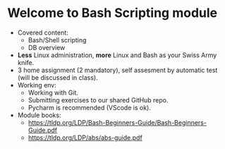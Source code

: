 # Welcome to Bash Scripting module

- Covered content:
    - Bash/Shell scripting
    - DB overview
- **Less** Linux administration, **more** Linux and Bash as your Swiss Army knife.
- 3 home assignment (2 mandatory), self assesment by automatic test (will be discussed in class).
- Working env:
    - Working with Git.
    - Submitting exercises to our shared GitHub repo.
    - Pycharm is recommended (VScode is ok).
- Module books:
    - https://tldp.org/LDP/Bash-Beginners-Guide/Bash-Beginners-Guide.pdf
    - https://tldp.org/LDP/abs/abs-guide.pdf
